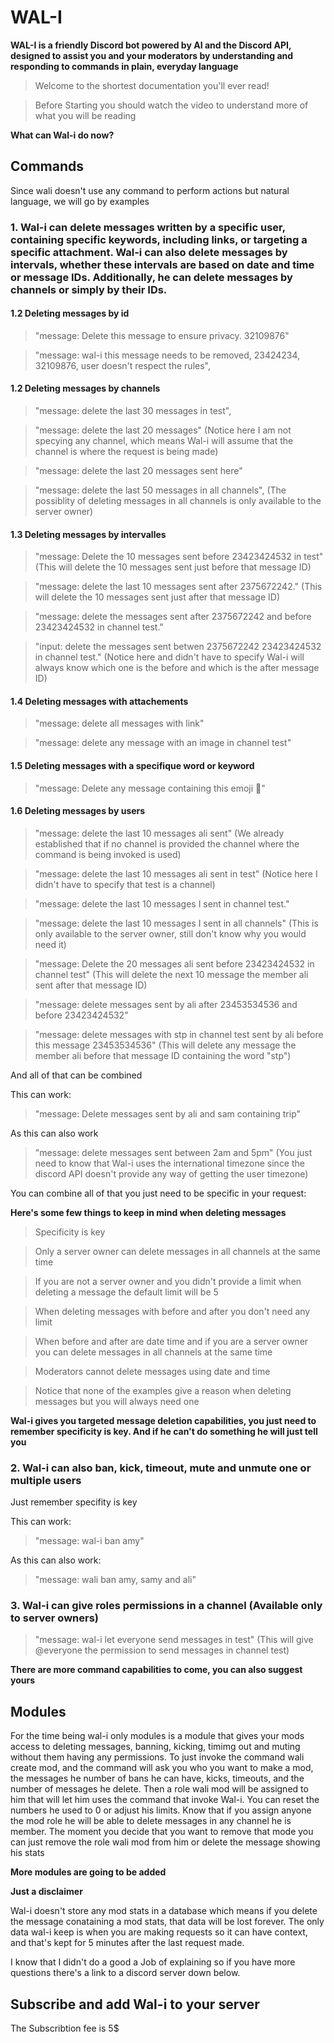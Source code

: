 # WAL-I
**WAL-I is a friendly Discord bot powered by AI and the Discord API, designed to assist you and your moderators by understanding and responding to commands in plain, everyday language**

> Welcome to the shortest documentation you'll ever read!

> Before Starting you should watch the video to understand more of what you will be reading 

**What can Wal-i do now?**

## Commands

Since wali doesn't use any command to perform actions but natural language, we will go by examples

### 1. Wal-i can delete messages written by a specific user, containing specific keywords, including links, or targeting a specific attachment. Wal-i can also delete messages by intervals, whether these intervals are based on date and time or message IDs. Additionally, he can delete messages by channels or simply by their IDs.

#### 1.2 Deleting messages by id

> "message: Delete this message to ensure privacy. 32109876"

> "message: wal-i this message needs to be removed, 23424234, 32109876, user doesn't respect the rules",

#### 1.2 Deleting messages by channels

> "message: delete the last 30 messages in test",

> "message: delete the last 20 messages" (Notice here I am not specying any channel, which means Wal-i will assume that the channel is where the request is being made)

> "message: delete the last 20 messages sent here"

> "message: delete the last 50 messages in all channels", (The possiblity of deleting messages in all channels is only available to the server owner)

#### 1.3 Deleting messages by intervalles

> "message: Delete the 10 messages sent before 23423424532 in test" (This will delete the 10 messages sent just before that message ID)

> "message: delete the last 10 messages sent after 2375672242." (This will delete the 10 messages sent just after that message ID)

> "message: delete the messages sent after 2375672242 and before 23423424532 in channel test."

> "input: delete the messages sent betwen 2375672242 23423424532 in channel test." (Notice here and didn't have to specify Wal-i will always know which one is the before and which is the after message ID)

#### 1.4 Deleting messages with attachements

> "message: delete all messages with link"

> "message: delete any message with an image in channel test"

#### 1.5 Deleting messages with a specifique word or keyword

> "message: Delete any message containing this emoji 🫡"

#### 1.6 Deleting messages by users

> "message: delete the last 10 messages ali sent" (We already established that if no channel is provided the channel where the command is being invoked is used)

> "message: delete the last 10 messages ali sent in test" (Notice here I didn't have to specify that test is a channel)

> "message: delete the last 10 messages I sent in channel test."

> "message: delete the last 10 messages I sent in all channels" (This is only available to the server owner, still don't know why you would need it)

> "message: Delete the 20 messages ali sent before 23423424532 in channel test" (This will delete the next 10 message the member ali sent after that message ID)

> "message: delete messages sent by ali after 23453534536 and before 23423424532"

> "message: delete messages with stp in channel test sent by ali before this message 23453534536" (This will delete any message the member ali before that message ID containing the word "stp")

And all of that can be combined

This can work:

> "message: Delete messages sent by ali and sam containing trip"

As this can also work

> "message: delete messages sent between 2am and 5pm" (You just need to know that Wal-i uses the international timezone since the discord API doesn't provide any way of getting the user timezone)

You can combine all of that you just need to be specific in your request:

**Here's some few things to keep in mind when deleting messages**

> Specificity is key

> Only a server owner can delete messages in all channels at the same time

> If you are not a server owner and you didn't provide a limit when deleting a message the default limit will be 5

> When deleting messages with before and after you don't need any limit

> When before and after are date time and if you are a server owner you can delete messages in all channels at the same time

> Moderators cannot delete messages using date and time

> Notice that none of the examples give a reason when deleting messages but you will always need one

**Wal-i gives you targeted message deletion capabilities, you just need to remember specificity is key. And if he can't do something he will just tell you**

### 2. Wal-i can also ban, kick, timeout, mute and unmute one or multiple users

Just remember specifity is key

This can work:

> "message: wal-i ban amy"

As this can also work:

> "message: wali ban amy, samy and ali"

### 3. Wal-i can give roles permissions in a channel (Available only to server owners)

> "message: wal-i let everyone send messages in test" (This will give @everyone the permission to send messages in channel test)


**There are more command capabilities to come, you can also suggest yours**

## Modules

For the time being wal-i only modules is a module that gives your mods access to deleting messages, banning, kicking, timimg out and muting without them having any permissions.
To just invoke the command wali create mod, and the command will ask you who you want to make a mod, the messages he number of bans he can have, kicks, timeouts, and the number of messages he delete. Then a role wali mod will be assigned to him that will let him uses the command that invoke Wal-i. You can reset the numbers he used to 0 or adjust his limits. Know that if you assign anyone the mod role he will be able to delete messages in any channel he is member. The moment you decide that you want to remove that mode you can just remove the role wali mod from him or delete the message showing his stats

**More modules are going to be added**

**Just a disclaimer**

Wal-i doesn't store any mod stats in a database which means if you delete the message conataining a mod stats, that data will be lost forever.
The only data wal-i keep is when you are making requests so it can have context, and that's kept for 5 minutes after the last request made.

I know that I didn't do a good a Job of explaining so if you have more questions there's a link to a discord server down below.

## Subscribe and add Wal-i to your server

The Subscribtion fee is 5$

